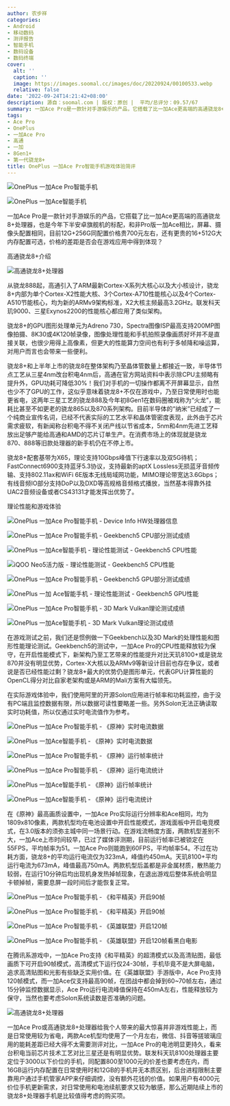 ```yaml
---
author: 农步祥
categories:
- Android
- 移动数码
- 测评报告
- 智能手机
- 数码设备
- 数码终端
cover:
  alt: ''
  caption: ''
  image: https://images.soomal.cc/images/doc/20220924/00100533.webp
  relative: false
date: '2022-09-24T14:21:42+08:00'
description: 源自：soomal.com | 版权：原创 |  平均/总评分：09.57/67
summary: 一加Ace Pro是一款针对手游娱乐的产品，它搭载了比一加Ace更高端的高通骁龙8+处理器，也是今年下半安卓旗舰机的标配，和非Pro版一加Ace相比，屏幕、摄像头配置相同，目前12G+256G同配置价格贵700元左右，还有更贵的16+512G大内存配置可选，价格的差距是否会在游戏应用中得到体现？
tags:
- Ace Pro
- OnePlus
- 一加Ace Pro
- 高通
- 一加
- 8Gen1+
- 第一代骁龙8+
title: OnePlus 一加Ace Pro智能手机游戏体验简评
---
```


![OnePlus 一加Ace Pro智能手机](https://images.soomal.cc/images/doc/20220812/00099739_01.webp)



![OnePlus 一加Ace智能手机](https://images.soomal.cc/images/doc/20220430/00098238_01.webp)



一加Ace Pro是一款针对手游娱乐的产品，它搭载了比一加Ace更高端的高通骁龙8+处理器，也是今年下半安卓旗舰机的标配，和非Pro版一加Ace相比，屏幕、摄像头配置相同，目前12G+256G同配置价格贵700元左右，还有更贵的16+512G大内存配置可选，价格的差距是否会在游戏应用中得到体现？



高通骁龙8+介绍



![高通骁龙8+处理器](https://images.soomal.cc/images/doc/20220924/00100534.webp)



从骁龙888起，高通引入了ARM最新Cortex-X系列大核心以及大小核设计，骁龙8+内部为单个Cortex-X2性能大核、3个Cortex-A710性能核心以及4个Cortex-A510节能核心，均为新的ARMv9架构标准，X2大核主频最高3.2GHz。联发科天玑9000、三星Exynos2200的性能核心都应用了类似架构。



骁龙8+的GPU图形处理单元为Adreno 730，Spectra图像ISP最高支持200MP图像拍摄、8K30或4K120帧录像，图像处理性能和手机拍照录像画质好坏并不是直接关联，也很少用得上高像素，但更大的性能算力空间也有利于多帧降和噪运算，对用户而言也会带来一些便利。



骁龙8+和上半年上市的骁龙8在整体架构乃至晶体管数量上都接近一致，半导体节点工艺从三星4nm改台积电4nm后，高通在官方网站资料中表示除CPU主频略有提升外，GPU功耗可降低30%！我们对手机的一切操作都离不开屏幕显示，自然也少不了GPU的工作，这似乎意味着骁龙8+不仅在游戏中，乃至日常使用时也能更省电，这两年三星工艺的骁龙888及今年初8Gen1在数码圈被戏称为“火龙”，能耗比甚至不如更老的骁龙865以及870系列架构。目前半导体的“纳米”已经成了一个纯商业宣传名词，已经不代表实际的工艺水平和晶体管密度表现，此外由于芯片需求疲软，有新闻称台积电不得不关闭产线以节省成本，5nm和4nm先进工艺释放出足够产能给高通和AMD的芯片订单生产。在消费市场上的体现就是骁龙870、888等旧款处理器的新手机仍在不停上市。



骁龙8+配套基带为X65，理论支持10Gbps峰值下行速率以及双5G待机；FastConnect6900支持蓝牙5.3协议，支持最新的aptX Lossless无损蓝牙音频传输、支持802.11ax和WiFi 6E版本无线局域网功能，MIMO理论带宽达3.6Gbps；有线音频IO部分支持DoP以及DXD等高规格音频格式播放，当然基本得靠外挂UAC2音频设备或者CS43131才能发挥出优势了。



理论性能和游戏体验



![OnePlus 一加Ace Pro智能手机 - Device Info HW处理器信息](https://images.soomal.cc/images/doc/20220924/00100518_01.webp)



![OnePlus 一加Ace Pro智能手机 - Geekbench5 CPU部分测试成绩](https://images.soomal.cc/images/doc/20220924/00100519_01.webp)



![OnePlus 一加Ace智能手机 - 理论性能测试 - Geekbench5 CPU性能](https://images.soomal.cc/images/doc/20220528/00098611_01.webp)



![iQOO Neo5活力版 - 理论性能测试 - Geekbench5 CPU性能](https://images.soomal.cc/images/doc/20220528/00098612_01.webp)



![OnePlus 一加Ace Pro智能手机 - Geekbench5 GPU部分测试成绩](https://images.soomal.cc/images/doc/20220924/00100520_01.webp)



![OnePlus 一加 Ace智能手机 - 理论性能测试 - Geekbench5 GPU性能](https://images.soomal.cc/images/doc/20220528/00098613_01.webp)



![OnePlus 一加Ace Pro智能手机 - 3D Mark Vulkan理论测试成绩](https://images.soomal.cc/images/doc/20220924/00100521_01.webp)



![OnePlus 一加Ace智能手机 - 3D Mark Vulkan理论测试成绩](https://images.soomal.cc/images/doc/20220924/00100522_01.webp)



在游戏测试之前，我们还是惯例做一下Geekbench以及3D Mark的处理性能和图形性能理论测试。Geekbench5的测试中，一加Ace Pro的CPU性能释放较为保守，在开启性能模式下，新架构乃至工艺带来的性能提升对比天玑8100+或是骁龙870并没有明显优势，Cortex-X大核以及ARMv9等新设计目前也存在争议，或者说是否已经性能过剩？骁龙8+最大的优势仍是图形单元，代表GPU计算性能的OpenCL得分对比自家老架构或是ARM的Mali方案有大幅领先。



在实际游戏体验中，我们使用阿里的开源Soloπ应用进行帧率和功耗监控，由于没有PC端且监控数据有限，所以数据可读性要略差一些。另外Soloπ无法正确读取实时功耗值，所以仅通过实时电流值作为参考。



![OnePlus 一加Ace Pro智能手机 - 《原神》实时电流数据](https://images.soomal.cc/images/doc/20220924/00100523_01.webp)



![OnePlus 一加Ace智能手机 - 《原神》实时电流数据](https://images.soomal.cc/images/doc/20220924/00100524_01.webp)



![OnePlus 一加Ace Pro智能手机 - 《原神》运行帧率统计](https://images.soomal.cc/images/doc/20220924/00100525_01.webp)



![OnePlus 一加Ace Pro智能手机 - 《原神》运行电流统计](https://images.soomal.cc/images/doc/20220924/00100526_01.webp)



![OnePlus 一加Ace智能手机 - 《原神》运行帧率统计](https://images.soomal.cc/images/doc/20220924/00100527_01.webp)



![OnePlus 一加Ace智能手机 - 《原神》运行电流统计](https://images.soomal.cc/images/doc/20220924/00100528_01.webp)



在《原神》最高画质设置中，一加Ace Pro实际运行分辨率和Ace相同，均为1809x810像素，两款机型均在电池设置中开启性能模式，游戏面板中开启电竞模式，在3.0版本的须弥主城中同一场景行动。在游戏流畅度方面，两款机型差别不大，一加Ace上市时间较早，已过了媒体评测期，目前运行帧率已被锁定在55FPS，平均帧率为51。一加Ace Pro则能跑到60FPS，平均帧率54。不过在功耗方面，骁龙8+的平均运行电流仅为323mA，峰值约450mA。天玑8100+平均运行电流为673mA，峰值最高750mA。两款机型后盖都是非金属材质，散热能力较弱，在运行10分钟后均出现机身发热掉帧现象，在退出游戏后整体系统会明显卡顿掉帧，需要息屏一段时间后才能恢复正常。



![OnePlus 一加Ace Pro智能手机 - 《和平精英》开启90帧](https://images.soomal.cc/images/doc/20220924/00100529_01.webp)



![OnePlus 一加Ace Pro智能手机 - 《和平精英》开启90帧](https://images.soomal.cc/images/doc/20220924/00100530_01.webp)



![OnePlus 一加Ace Pro智能手机 - 《英雄联盟》开启120帧](https://images.soomal.cc/images/doc/20220924/00100531_01.webp)



![OnePlus 一加Ace Pro智能手机 - 《英雄联盟》开启120帧看黑白电影](https://images.soomal.cc/images/doc/20220924/00100532_01.webp)



在腾讯系游戏中，一加Ace Pro支持《和平精英》的超清模式以及高清贴图，最低画质下可开启90帧模式，高清模式下运行仅24-30帧，手机毕竟不是大屏电脑，追求高清贴图和光影有些缺乏实用价值。在《英雄联盟》手游版中，Ace Pro支持120帧模式，而一加Ace仅支持最高90帧，在团战中都会掉到60~70帧左右，通过15分钟监控数据显示，Ace Pro运行电流峰值保持在450mA左右，性能释放较为保守，当然也要考虑Soloπ系统读数是否准确的问题。



![高通骁龙8+处理器](https://images.soomal.cc/images/doc/20220924/00100535.webp)



一加Ace Pro或高通骁龙8+处理器给我个人带来的最大惊喜并非游戏性能上，而是日常使用较为省电，两款Ace机型均使用了一个月左右，微信、抖音等搓玻璃应用的能耗差距已经大得不太需要测评对比，一加Ace Pro的电池明显更持久，看来台积电当前芯片技术工艺对比三星还是有明显优势。联发科天玑8100处理器主要定位于3000以下价位的手机，同配置800至1000元的价差也要考虑在内，而16GB运行内存配置在日常使用时和12GB的手机并无本质区别，后台进程限制主要靠用户通过手机管家APP来仔细调控，没有额外花钱的价值。如果用户有4000元价位手机更新需求，对日常使用和电池续航要求又较为敏感，那么近期陆续上市的骁龙8+处理器手机是比较值得考虑的购买项。